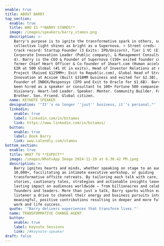 ```yaml
---
enable: true
title: ABOUT BARRY
top_section:
  enable: true
  title: WHO IS **BARRY STAMOS**
  image: /images/speakers/barry_stamos.png
  description: >-
    Barry's purpose is to ignite the transformative spark in others, so our
    collective light shines as bright as a Supernova. ⭐️ Street creds: 25+ year
    track record: Startup Founder (3 Exits: IPO/Unicorn), Tier 1 VC (EIR),
    Corporate Innovation Leader (Public company), & Management Consultant (Big
    4). Barry is the CEO & Founder of Supernova (150+ exited founder community),
    former Chief Heart Officer & Co-founder of 1heart.com (Human accelerator),
    EIR at 500 Global (#1 VC in exits), Head of Investor Relations at Arora
    Project (Raised $125MM+; Exit to Republic.com), Global Head of Strategy &
    Innovation at Acxiom (Built $318MM business and exited for $2.3B), and
    Founder of INBOX/Responsys (IPO and Exit to Oracle for $1.6B). Barry has
    been hired as a speaker or consultant to 100+ Fortune 500 companies.
    Visionary. Heart-led Leader. Speaker. Mentor. Community Builder. Father.
    Brother. Son. Friend. Global citizen.
  name: KEYNOTE SPEAKER
  designation: '"It''s no longer ''just'' business, it''s personal."'
  linkedin:
    enable: true
    label: linkedin.com/in/bstamos
    link: https://www.linkedin.com/in/bstamos/
  button:
    enable: true
    label: Book Barry
    link: www.calendly.com/stamos
bottom_section:
  enable: true
  title: WHAT TO **EXPECT**
  image: /images/WhatsApp Image 2024-11-19 at 6.30.42 PM.jpeg
  description: >-
    Barry ignites hearts and minds, whether speaking on stage to an audience of
    10,000+, facilitating an intimate executive workshop, or guiding
    transformative offsite retreats. By tailoring each talk with care, his
    stories, cautionary tales, strategies and actionable insights leave a
    lasting impact on audiences worldwide — from billionaires and celebrities to
    founders and leaders. More than just a talk, Barry sparks within each
    listener a drive to channel their energy and business pursuits into
    meaningful, positive contributions resulting in deeper and more fulfilling
    work and life success.
  quote: '"Barry delivers experiences that transform lives."'
  name: TRANSFORMATIVE CHANGE AGENT
  button:
    enable: true
    label: Keynote Sessions
    link: /#keynote-speaker
draft: false
---
```

